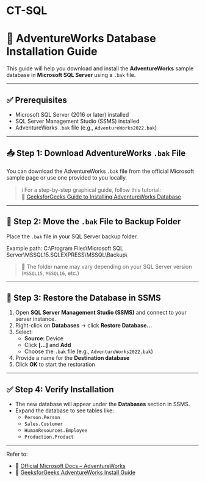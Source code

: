 # CT-SQL
# 📘 AdventureWorks Database Installation Guide

This guide will help you download and install the **AdventureWorks** sample database in **Microsoft SQL Server** using a `.bak` file.

---

## ✅ Prerequisites

- Microsoft SQL Server (2016 or later) installed
- SQL Server Management Studio (SSMS) installed
- AdventureWorks `.bak` file (e.g., `AdventureWorks2022.bak`)

---

## 📥 Step 1: Download AdventureWorks `.bak` File

You can download the AdventureWorks `.bak` file from the official Microsoft sample page or use one provided to you locally.

> ℹ️ For a step-by-step graphical guide, follow this tutorial:  
> 🔗 [GeeksforGeeks Guide to Installing AdventureWorks Database](https://www.geeksforgeeks.org/installation-guide/how-to-download-and-install-adventureworks-database-in-sql/?utm_source=chatgpt.com)

---

## 📂 Step 2: Move the `.bak` File to Backup Folder

Place the `.bak` file in your SQL Server backup folder.

Example path:
C:\Program Files\Microsoft SQL Server\MSSQL15.SQLEXPRESS\MSSQL\Backup\

> 📌 The folder name may vary depending on your SQL Server version (`MSSQL15`, `MSSQL16`, etc.)

---

## 🔄 Step 3: Restore the Database in SSMS

1. Open **SQL Server Management Studio (SSMS)** and connect to your server instance.
2. Right-click on **Databases** → click **Restore Database...**
3. Select:
   - **Source**: Device
   - Click **[...]** and **Add**
   - Choose the `.bak` file (e.g., `AdventureWorks2022.bak`)
4. Provide a name for the **Destination database**
5. Click **OK** to start the restoration

---

## ✅ Step 4: Verify Installation

- The new database will appear under the **Databases** section in SSMS.
- Expand the database to see tables like:
  - `Person.Person`
  - `Sales.Customer`
  - `HumanResources.Employee`
  - `Production.Product`

---

Refer to:
- 📖 [Official Microsoft Docs – AdventureWorks](https://learn.microsoft.com/en-us/sql/samples/adventureworks-install-configure)
- 📘 [GeeksforGeeks AdventureWorks Install Guide](https://www.geeksforgeeks.org/installation-guide/how-to-download-and-install-adventureworks-database-in-sql/?utm_source=chatgpt.com)

